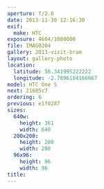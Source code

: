 ```yaml
---
aperture: f/2.0
date: 2013-11-30 12:16:30
exif:
  make: HTC
exposure: 4604/1000000
file: IMAG0204
gallery: 2013-visit-bram
layout: gallery-photo
location:
  latitude: 56.341995222222
  longitude: -2.7896104166667
model: HTC One S
next: 21605c7
ordering: 6
previous: e1f0287
sizes:
  640w:
    height: 361
    width: 640
  200x200:
    height: 200
    width: 200
  96x96:
    height: 96
    width: 96
title: 
---
```

